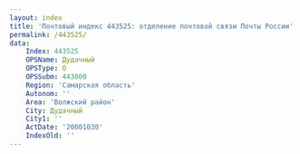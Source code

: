 ```yaml
---
layout: index
title: 'Почтовый индекс 443525: отделение почтовой связи Почты России'
permalink: /443525/
data:
    Index: 443525
    OPSName: Дудачный
    OPSType: О
    OPSSubm: 443000
    Region: 'Самарская область'
    Autonom: ''
    Area: 'Волжский район'
    City: Дудачный
    City1: ''
    ActDate: '20001030'
    IndexOld: ''
---
```

